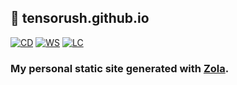## :herb: **tensorush.github.io**

[![CD][cd-shield]][cd-url]
[![WS][ws-shield]][ws-url]
[![LC][lc-shield]][lc-url]

### My personal static site generated with [Zola](https://www.getzola.org).

<!-- MARKDOWN LINKS -->

[cd-shield]: https://img.shields.io/github/actions/workflow/status/tensorush/tensorush.github.io/cd.yaml?branch=main&style=for-the-badge&logo=github&label=CD&labelColor=black
[cd-url]: https://github.com/tensorush/tensorush.github.io/blob/main/.github/workflows/cd.yaml
[ws-shield]: https://img.shields.io/badge/click-009E60?style=for-the-badge&logo=circuitverse&label=site&labelColor=black
[ws-url]: https://tensorush.github.io
[lc-shield]: https://img.shields.io/github/license/tensorush/tensorush.github.io.svg?style=for-the-badge&labelColor=black
[lc-url]: https://github.com/tensorush/tensorush.github.io/blob/main/LICENSE.md

